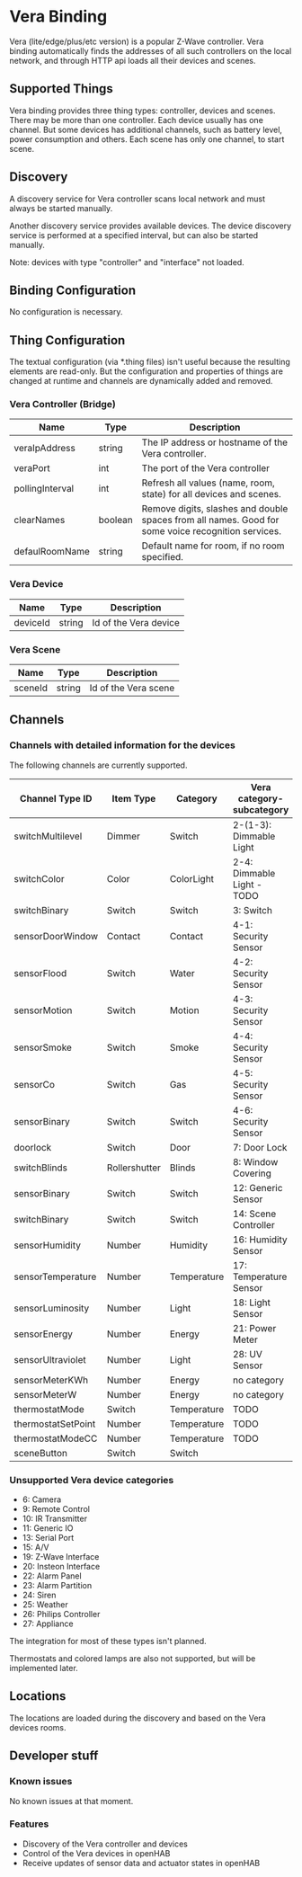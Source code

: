 # Vera Binding

Vera (lite/edge/plus/etc version) is a popular Z-Wave controller. Vera binding automatically finds the addresses of all such controllers on the local network, and through HTTP api loads all their devices and scenes.

## Supported Things

Vera binding provides three thing types: controller, devices and scenes. There may be more than one controller.
Each device usually has one channel. But some devices has additional channels, such as battery level, power consumption and others.
Each scene has only one channel, to start scene.

## Discovery

A discovery service for Vera controller scans local network and must always be started manually.

Another discovery service provides available devices. The device discovery service is performed at a specified interval, but can also be started manually.

Note: devices with type "controller" and "interface" not loaded.

## Binding Configuration

No configuration is necessary.

## Thing Configuration

The textual configuration (via \*.thing files) isn't useful because the resulting elements are read-only. But the configuration and properties of things are changed at runtime and channels are dynamically added and removed.

### Vera Controller (Bridge)

| Name            | Type          | Description                                                                                        |
|-----------------|---------------|----------------------------------------------------------------------------------------------------|
| veraIpAddress   | string        | The IP address or hostname of the Vera controller.                                                 |
| veraPort        | int           | The port of the Vera controller                                                                    |
| pollingInterval | int           | Refresh all values (name, room, state) for all devices and scenes.                                 |
| clearNames      | boolean       | Remove digits, slashes and double spaces from all names. Good for some voice recognition services. |
| defaulRoomName  | string        | Default name for room, if no room specified.                                                       |

### Vera Device

| Name            | Type          | Description              |
|-----------------|---------------|--------------------------|
| deviceId        | string        | Id of the Vera device    |

### Vera Scene

| Name            | Type          | Description              |
|-----------------|---------------|--------------------------|
| sceneId         | string        | Id of the Vera scene     |

## Channels

### Channels with detailed information for the devices

The following channels are currently supported.

| Channel Type ID           | Item Type     | Category      | Vera category-subcategory    |
| ------------------------- | ------------- | ------------- | ---------------------------- |
| switchMultilevel          | Dimmer        | Switch        | 2-(1-3): Dimmable Light      |
| switchColor               | Color         | ColorLight    | 2-4: Dimmable Light - TODO   |
| switchBinary              | Switch        | Switch        | 3: Switch                    |
| sensorDoorWindow          | Contact       | Contact       | 4-1: Security Sensor         |
| sensorFlood               | Switch        | Water         | 4-2: Security Sensor         |
| sensorMotion              | Switch        | Motion        | 4-3: Security Sensor         |
| sensorSmoke               | Switch        | Smoke         | 4-4: Security Sensor         |
| sensorCo                  | Switch        | Gas           | 4-5: Security Sensor         |
| sensorBinary              | Switch        | Switch        | 4-6: Security Sensor         |
| doorlock                  | Switch        | Door          | 7: Door Lock                 |
| switchBlinds              | Rollershutter | Blinds        | 8: Window Covering           |
| sensorBinary              | Switch        | Switch        | 12: Generic Sensor           |
| switchBinary              | Switch        | Switch        | 14: Scene Controller         |
| sensorHumidity            | Number        | Humidity      | 16: Humidity Sensor          |
| sensorTemperature         | Number        | Temperature   | 17: Temperature Sensor       |
| sensorLuminosity          | Number        | Light         | 18: Light Sensor             |
| sensorEnergy              | Number        | Energy        | 21: Power Meter              |
| sensorUltraviolet         | Number        | Light         | 28: UV Sensor                |
| sensorMeterKWh            | Number        | Energy        | no category                  |
| sensorMeterW              | Number        | Energy        | no category                  |
| thermostatMode            | Switch        | Temperature   | TODO                         |
| thermostatSetPoint        | Number        | Temperature   | TODO                         |
| thermostatModeCC          | Number        | Temperature   | TODO                         |
| sceneButton               | Switch        | Switch        |                              |

### Unsupported Vera device categories

- 6: Camera
- 9: Remote Control
- 10: IR Transmitter
- 11: Generic IO
- 13: Serial Port
- 15: A/V
- 19: Z-Wave Interface
- 20: Insteon Interface
- 22: Alarm Panel
- 23: Alarm Partition
- 24: Siren
- 25: Weather
- 26: Philips Controller
- 27: Appliance

The integration for most of these types isn't planned.

Thermostats and colored lamps are also not supported, but will be implemented later.

## Locations

The locations are loaded during the discovery and based on the Vera devices rooms.

## Developer stuff

### Known issues

No known issues at that moment.

### Features

- Discovery of the Vera controller and devices
- Control of the Vera devices in openHAB
- Receive updates of sensor data and actuator states in openHAB
